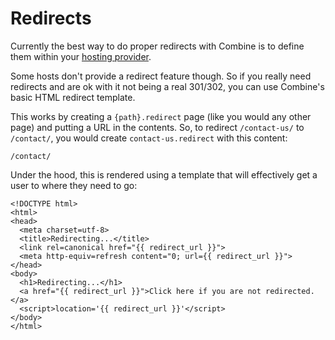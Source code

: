 # Redirects

Currently the best way to do proper redirects with Combine is to define them within your [hosting provider](/deploy/).

Some hosts don't provide a redirect feature though.
So if you really need redirects and are ok with it not being a real 301/302,
you can use Combine's basic HTML redirect template.

This works by creating a `{path}.redirect` page (like you would any other page) and putting a URL in the contents.
So, to redirect `/contact-us/` to `/contact/`,
you would create `contact-us.redirect` with this content:

```
/contact/
```

Under the hood, this is rendered using a template that will effectively get a user to where they need to go:

```html+jinja
<!DOCTYPE html>
<html>
<head>
  <meta charset=utf-8>
  <title>Redirecting...</title>
  <link rel=canonical href="{{ redirect_url }}">
  <meta http-equiv=refresh content="0; url={{ redirect_url }}">
</head>
<body>
  <h1>Redirecting...</h1>
  <a href="{{ redirect_url }}">Click here if you are not redirected.</a>
  <script>location='{{ redirect_url }}'</script>
</body>
</html>
```
